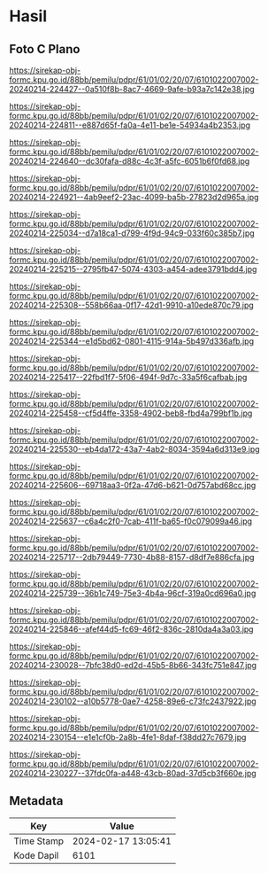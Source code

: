 # Hasil

## Foto C Plano

https://sirekap-obj-formc.kpu.go.id/88bb/pemilu/pdpr/61/01/02/20/07/6101022007002-20240214-224427--0a510f8b-8ac7-4669-9afe-b93a7c142e38.jpg

https://sirekap-obj-formc.kpu.go.id/88bb/pemilu/pdpr/61/01/02/20/07/6101022007002-20240214-224811--e887d65f-fa0a-4e11-be1e-54934a4b2353.jpg

https://sirekap-obj-formc.kpu.go.id/88bb/pemilu/pdpr/61/01/02/20/07/6101022007002-20240214-224640--dc30fafa-d88c-4c3f-a5fc-6051b6f0fd68.jpg

https://sirekap-obj-formc.kpu.go.id/88bb/pemilu/pdpr/61/01/02/20/07/6101022007002-20240214-224921--4ab9eef2-23ac-4099-ba5b-27823d2d965a.jpg

https://sirekap-obj-formc.kpu.go.id/88bb/pemilu/pdpr/61/01/02/20/07/6101022007002-20240214-225034--d7a18ca1-d799-4f9d-94c9-033f60c385b7.jpg

https://sirekap-obj-formc.kpu.go.id/88bb/pemilu/pdpr/61/01/02/20/07/6101022007002-20240214-225215--2795fb47-5074-4303-a454-adee3791bdd4.jpg

https://sirekap-obj-formc.kpu.go.id/88bb/pemilu/pdpr/61/01/02/20/07/6101022007002-20240214-225308--558b66aa-0f17-42d1-9910-a10ede870c79.jpg

https://sirekap-obj-formc.kpu.go.id/88bb/pemilu/pdpr/61/01/02/20/07/6101022007002-20240214-225344--e1d5bd62-0801-4115-914a-5b497d336afb.jpg

https://sirekap-obj-formc.kpu.go.id/88bb/pemilu/pdpr/61/01/02/20/07/6101022007002-20240214-225417--22fbd1f7-5f06-494f-9d7c-33a5f6cafbab.jpg

https://sirekap-obj-formc.kpu.go.id/88bb/pemilu/pdpr/61/01/02/20/07/6101022007002-20240214-225458--cf5d4ffe-3358-4902-beb8-fbd4a799bf1b.jpg

https://sirekap-obj-formc.kpu.go.id/88bb/pemilu/pdpr/61/01/02/20/07/6101022007002-20240214-225530--eb4da172-43a7-4ab2-8034-3594a6d313e9.jpg

https://sirekap-obj-formc.kpu.go.id/88bb/pemilu/pdpr/61/01/02/20/07/6101022007002-20240214-225606--69718aa3-0f2a-47d6-b621-0d757abd68cc.jpg

https://sirekap-obj-formc.kpu.go.id/88bb/pemilu/pdpr/61/01/02/20/07/6101022007002-20240214-225637--c6a4c2f0-7cab-411f-ba65-f0c079099a46.jpg

https://sirekap-obj-formc.kpu.go.id/88bb/pemilu/pdpr/61/01/02/20/07/6101022007002-20240214-225717--2db79449-7730-4b88-8157-d8df7e886cfa.jpg

https://sirekap-obj-formc.kpu.go.id/88bb/pemilu/pdpr/61/01/02/20/07/6101022007002-20240214-225739--36b1c749-75e3-4b4a-96cf-319a0cd696a0.jpg

https://sirekap-obj-formc.kpu.go.id/88bb/pemilu/pdpr/61/01/02/20/07/6101022007002-20240214-225846--afef44d5-fc69-46f2-836c-2810da4a3a03.jpg

https://sirekap-obj-formc.kpu.go.id/88bb/pemilu/pdpr/61/01/02/20/07/6101022007002-20240214-230028--7bfc38d0-ed2d-45b5-8b66-343fc751e847.jpg

https://sirekap-obj-formc.kpu.go.id/88bb/pemilu/pdpr/61/01/02/20/07/6101022007002-20240214-230102--a10b5778-0ae7-4258-89e6-c73fc2437922.jpg

https://sirekap-obj-formc.kpu.go.id/88bb/pemilu/pdpr/61/01/02/20/07/6101022007002-20240214-230154--e1e1cf0b-2a8b-4fe1-8daf-f38dd27c7679.jpg

https://sirekap-obj-formc.kpu.go.id/88bb/pemilu/pdpr/61/01/02/20/07/6101022007002-20240214-230227--37fdc0fa-a448-43cb-80ad-37d5cb3f660e.jpg


## Metadata

| Key        | Value               |
| ---------- | ------------------- |
| Time Stamp | 2024-02-17 13:05:41 |
| Kode Dapil | 6101                |




